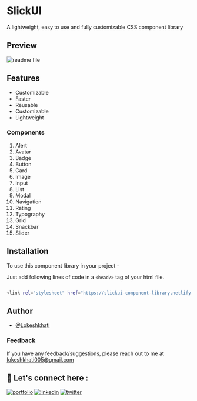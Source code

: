 # SlickUI

A lightweight, easy to use and fully customizable CSS component library

## Preview
![readme file](https://user-images.githubusercontent.com/59862355/)

## Features

- Customizable
- Faster
- Reusable
- Customizable
- Lightweight

### Components 
 1. Alert
 2. Avatar
 3. Badge
 4. Button
 5. Card 
 6. Image
 7. Input
 8. List
 9. Modal
 10. Navigation
 11. Rating
 12. Typography
 13. Grid
 14. Snackbar
 15. Slider
  

## Installation

To use this component library in your project -

Just add following lines of code in a `<head/>` tag of your html file.

```bash 

<link rel="stylesheet" href="https://slickui-component-library.netlify.app/">


```

## Author

- [@Lokeshkhati](https://github.com/Lokeshkhati)


### Feedback

If you have any feedback/suggestions, please reach out to me at lokeshkhati005@gmail.com

## 🔗 Let's connect here :
[![portfolio](https://img.shields.io/badge/my_portfolio-000?style=for-the-badge&logo=ko-fi&logoColor=white)](https://lokesh-khati.netlify.app/)
[![linkedin](https://img.shields.io/badge/linkedin-0A66C2?style=for-the-badge&logo=linkedin&logoColor=white)](https://www.linkedin.com/in/lokesh-khati/)
[![twitter](https://img.shields.io/badge/twitter-1DA1F2?style=for-the-badge&logo=twitter&logoColor=white)](https://twitter.com/LOKESHKHATI12)

